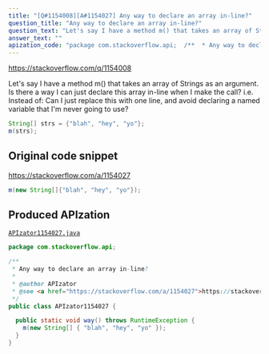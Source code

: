 ```yaml
---
title: "[Q#1154008][A#1154027] Any way to declare an array in-line?"
question_title: "Any way to declare an array in-line?"
question_text: "Let's say I have a method m() that takes an array of Strings as an argument.  Is there a way I can just declare this array in-line when I make the call?  i.e. Instead of: Can I just replace this with one line, and avoid declaring a named variable that I'm never going to use?"
answer_text: ""
apization_code: "package com.stackoverflow.api;  /**  * Any way to declare an array in-line?  *  * @author APIzator  * @see <a href=\"https://stackoverflow.com/a/1154027\">https://stackoverflow.com/a/1154027</a>  */ public class APIzator1154027 {    public static void way() throws RuntimeException {     m(new String[] { \"blah\", \"hey\", \"yo\" });   } }"
---
```


https://stackoverflow.com/q/1154008

Let&#x27;s say I have a method m() that takes an array of Strings as an argument.  Is there a way I can just declare this array in-line when I make the call?  i.e. Instead of:
Can I just replace this with one line, and avoid declaring a named variable that I&#x27;m never going to use?


```java
String[] strs = {"blah", "hey", "yo"};
m(strs);
```


## Original code snippet

https://stackoverflow.com/a/1154027



```java
m(new String[]{"blah", "hey", "yo"});
```

## Produced APIzation

[`APIzator1154027.java`](https://github.com/pasqualesalza/apization-temp-data/raw/master/apizations/java/APIzator1154027.java)

```java
package com.stackoverflow.api;

/**
 * Any way to declare an array in-line?
 *
 * @author APIzator
 * @see <a href="https://stackoverflow.com/a/1154027">https://stackoverflow.com/a/1154027</a>
 */
public class APIzator1154027 {

  public static void way() throws RuntimeException {
    m(new String[] { "blah", "hey", "yo" });
  }
}

```